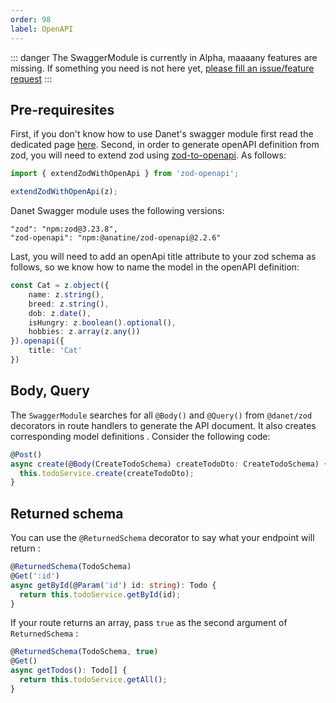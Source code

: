 ```yaml
---
order: 98
label: OpenAPI
---
```


::: danger
The SwaggerModule is currently in Alpha, maaaany features are missing. If something you need is not here yet, [please fill an issue/feature request](https://github.com/Savory/Danet-Swagger/issues)
:::


## Pre-requiresites

First, if you don't know how to use Danet's swagger module first read the dedicated page [here](/openapi/introduction).
Second, in order to generate openAPI definition from zod, you will need to extend zod using [zod-to-openapi](https://www.npmjs.com/package/@anatine/zod-openapi). As follows: 

```ts
import { extendZodWithOpenApi } from 'zod-openapi';

extendZodWithOpenApi(z);
```

Danet Swagger module uses the following versions:

```
"zod": "npm:zod@3.23.8",
"zod-openapi": "npm:@anatine/zod-openapi@2.2.6"
```

Last, you will need to add an openApi title attribute to your zod schema as follows, so we know how to name the model in the openAPI definition:
```ts
const Cat = z.object({
    name: z.string(),
    breed: z.string(),
    dob: z.date(),
    isHungry: z.boolean().optional(),
    hobbies: z.array(z.any())
}).openapi({
    title: 'Cat'
})
```

## Body, Query

The `SwaggerModule` searches for all `@Body()` and `@Query()` from `@danet/zod` decorators in route handlers to generate the API document. It also creates corresponding model definitions . Consider the following code:

```ts
@Post()
async create(@Body(CreateTodoSchema) createTodoDto: CreateTodoSchema) {
  this.todoService.create(createTodoDto);
}
```

## Returned schema

You can use the `@ReturnedSchema` decorator to say what your endpoint will return :


```ts
@ReturnedSchema(TodoSchema)
@Get(':id')
async getById(@Param('id') id: string): Todo {
  return this.todoService.getById(id);
}
```

If your route returns an array, pass `true` as the second argument of `ReturnedSchema` : 


```ts
@ReturnedSchema(TodoSchema, true)
@Get()
async getTodos(): Todo[] {
  return this.todoService.getAll();
}
```